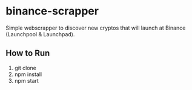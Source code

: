 # binance-scrapper
Simple webscrapper to discover new cryptos that will launch at Binance (Launchpool & Launchpad).

## How to Run

1. git clone
2. npm install
3. npm start
